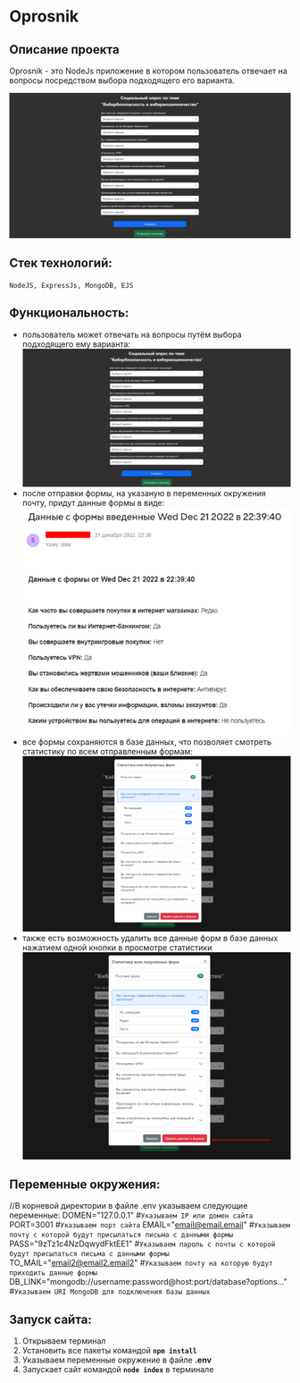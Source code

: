 # Oprosnik

## Описание проекта
Oprosnik - это NodeJs приложение в котором пользователь отвечает на вопросы посредством выбора подходящего его варианта.

<kbd>![screenshot](images/1.png)</kbd>

## Стек технологий:
  `NodeJS, ExpressJs, MongoDB, EJS`

## Функциональность:
- пользователь может отвечать на вопросы путём выбора подходящего ему варианта:
  ![](images/1.png)  
- после отправки формы, на указаную в переменных окружения почту, придут данные формы в виде:
  ![](images/2.png)  
- все формы сохраняются в базе данных, что позволяет смотреть статистику по всем отправленным формам:
  ![](images/3.png)
- также есть возможность удалить все данные форм в базе данных нажатием одной кнопки в просмотре статистики
  ![](images/4.png)

## Переменные окружения:
//В корневой директории в файле .env указываем следующие переменные:
DOMEN="127.0.0.1" #`Указываем IP или домен сайта`
PORT=3001 #`Указываем порт сайта`
EMAIL="email@email.email" #`Указываем почту с которой будут присылаться письма с данными формы`
PASS="9zTz1c4NzDqwydFktEE1" #`Указываем пароль с почты с которой будут присылаться письма с данными формы`
TO_MAIL="email2@email2.email2" #`Указываем почту на которую будут приходить данные формы`
DB_LINK="mongodb://username:password@host:port/database?options..." #`Указываем URI MongoDB для подключения базы данных`

## Запуск сайта:
1. Открываем терминал
2. Установить все пакеты командой **`npm install`**
3. Указываем переменные окружение в файле **.env**
4. Запускает сайт командой **`node index`** в терминале